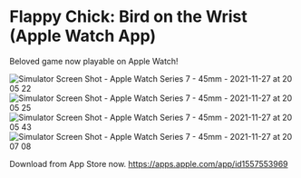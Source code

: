 # Flappy Chick: Bird on the Wrist (Apple Watch App)

Beloved game now playable on Apple Watch!

![Simulator Screen Shot - Apple Watch Series 7 - 45mm - 2021-11-27 at 20 05 22](https://user-images.githubusercontent.com/21102640/144560255-4c23169c-7927-4c46-81f5-8c08acb2d2a2.png)
![Simulator Screen Shot - Apple Watch Series 7 - 45mm - 2021-11-27 at 20 05 25](https://user-images.githubusercontent.com/21102640/144560256-d01be1b2-68c6-4b64-a639-443f09be353c.png)
![Simulator Screen Shot - Apple Watch Series 7 - 45mm - 2021-11-27 at 20 05 43](https://user-images.githubusercontent.com/21102640/144560259-18e9dfef-f8df-475d-b689-438ced2f7193.png)
![Simulator Screen Shot - Apple Watch Series 7 - 45mm - 2021-11-27 at 20 07 08](https://user-images.githubusercontent.com/21102640/144560261-2fc88425-1597-4473-804e-85a79c9f9d01.png)


Download from App Store now.
https://apps.apple.com/app/id1557553969
